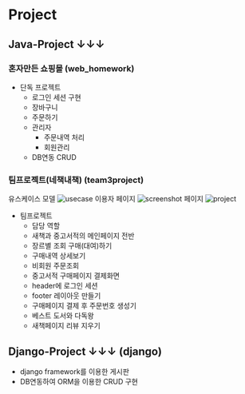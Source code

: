# Project
## Java-Project ↓↓↓
### 혼자만든 쇼핑몰 (web_homework)
* 단독 프로젝트
  * 로그인 세션 구현
  * 장바구니
  * 주문하기
  * 관리자
    * 주문내역 처리
    * 회원관리
  * DB연동 CRUD
### 팀프로젝트(네책내책) (team3project)
유스케이스 모델
![usecase](https://user-images.githubusercontent.com/74235102/101787826-dc030d80-3b42-11eb-95cf-38d8e8e9976a.png)
이용자 페이지
![screenshot](https://user-images.githubusercontent.com/74235102/101787424-672fd380-3b42-11eb-9cef-a4126eb394a6.png)
페이지 
![project](https://user-images.githubusercontent.com/74235102/101788337-52077480-3b43-11eb-92ac-ae2f65451f95.png)
* 팀프로젝트
  * 담당 역할
   * 새책과 중고서적의 메인페이지 전반
   * 장르별 조회 구매(대여)하기
   * 구매내역 상세보기
   * 비회원 주문조회
   * 중고서적 구매페이지 결제화면
   * header에 로그인 세션
   * footer 레이아웃 만들기
   * 구매페이지 결제 후 주문번호 생성기
   * 베스트 도서와 다독왕
   * 새책페이지 리뷰 지우기

## Django-Project ↓↓↓ (django)
* django framework를 이용한 게시판
 * DB연동하여 ORM을 이용한 CRUD 구현
